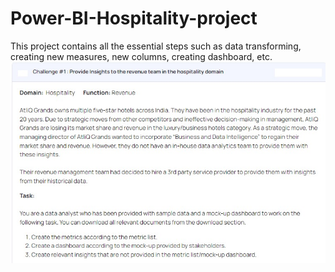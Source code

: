 # Power-BI-Hospitality-project
This project contains all the essential steps such as data transforming, creating new measures, new columns, creating dashboard, etc.
![plot](./09d1b697-8f05-419b-b0d1-c857d092b5df.jpg)
